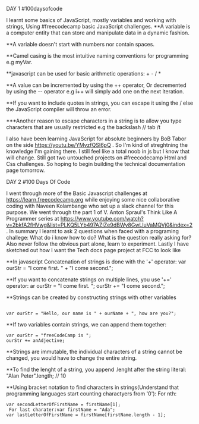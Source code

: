  DAY 1 #100daysofcode
 

I learnt some basics of JavaScript,  mostly variables and working with strings,  Using #freecodecamp basic JavaScript challenges. 
**A variable is a computer entity that can store and manipulate data in a dynamic fashion. 

**A variable doesn't start with numbers nor contain spaces.

**Camel casing is the most intuitive naming conventions for programming e.g myVar.

**javascript can be used for basic arithmetic operations: + - / *

**A value can be incremented by using the ++ operator,  Or decremented by using the -- operator e.g i++ will simply add one on the next iteration. 

**If you want to include quotes in strings,  you can escape it using the / else the JavaScript compiler will throw an error. 

***Another reason to escape characters in a string is to allow you type characters that are usually restricted e.g the backslash // tab /t 

I also have been learning JavaScript for absolute beginners  by BoB Tabor on the side https://youtu.be/YMvzfQSI6pQ . So I'm kind of streghtning the knowledge I'm gaining there.  I still feel like a total noob in js but I know that will change. 
Still got two untouched projects on #freecodecamp Html and Css challenges. So hoping to begin building the technical documentation page tomorrow.


DAY 2 #100 Days Of Code


I went through more of the Basic Javascript challenges at https://learn.freecodecamp.org  while enjoying some nice collaborative coding with Naveen Kolambange who set up a slack channel for this purpose. We went through the part 1 of V. Anton Spraul's Think Like A Programmer series  at https://www.youtube.com/watch?v=2bkfA2fHVwg&list=PLKQ5LYb497AZIZe9dBWy8GwLluVaMQVj0&index=2. In summary I learnt to ask 2 questions when faced with a programing challege: What do i know how to do?
What is the question really asking for?
Also  never follow the obvious part alone, learn to experiment. 
Lastly I have sketched out how I want the Tech docs page project at FCC to look like 

**In javascript Concatenation of strings is done with the '+' operator: var ourStr = "I come first. " + "I come second.";

**If you want to concatenate strings on multiple lines, you use '+=' operator:  ar ourStr = "I come first. ";
ourStr += "I come second.";


**Strings can be created by constructing strings with other variables 

```var ourName = "freeCodeCamp";

var ourStr = "Hello, our name is " + ourName + ", how are you?";
```

**If two variables contain strings, we can append them together: 

```anAdjective = "awesome!";
var ourStr = "freeCodeCamp is ";
ourStr += anAdjective;
```

**Strings are immutable, the individual characters  of a string cannot be changed, you would have to change the entire string. 
 
 **To find the lenght of a string, you append .lenght after the string literal: "Alan Peter".length; // 10
 
 **Using bracket notation to find characters in strings(Understand that programming languages start counting charactyers from '0'):
 For nth:
 ```var firstName = "Ada";
var secondLetterOfFirstName = firstName[1];
  For last charater:var firstName = "Ada";
var lastLetterOfFirstName = firstName[firstName.length - 1];
 ```
 

